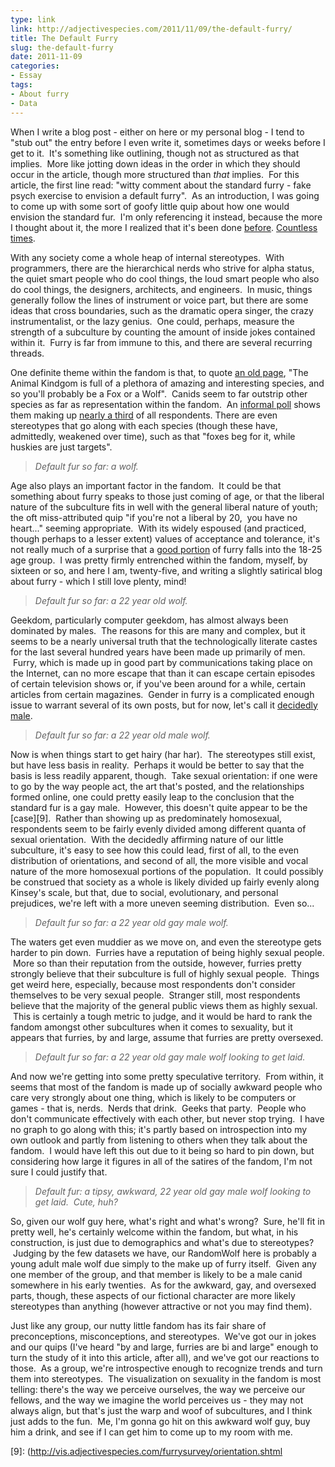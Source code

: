 ```yaml
---
type: link
link: http://adjectivespecies.com/2011/11/09/the-default-furry/
title: The Default Furry
slug: the-default-furry
date: 2011-11-09
categories:
- Essay
tags:
- About furry
- Data
---
```


When I write a blog post - either on here or my personal blog - I tend to "stub
out" the entry before I even write it, sometimes days or weeks before I get to
it.  It's something like outlining, though not as structured as that implies.
 More like jotting down ideas in the order in which they should occur in the
article, though more structured than <em>that</em> implies.  For this article,
the first line read: "witty comment about the standard furry - fake psych
exercise to envision a default furry".  As an introduction, I was going to come
up with some sort of goofy little quip about how one would envision the standard
fur.  I'm only referencing it instead, because the more I thought about it, the
more I realized that it's been done [before][1].  [Countless][2]
[times][3].<!--more-->

With any society come a whole heap of internal stereotypes.  With programmers,
there are the hierarchical nerds who strive for alpha status, the quiet smart
people who do cool things, the loud smart people who also do cool things, the
designers, architects, and engineers.  In music, things generally follow the
lines of instrument or voice part, but there are some ideas that cross
boundaries, such as the dramatic opera singer, the crazy instrumentalist, or the
lazy genius.  One could, perhaps, measure the strength of a subculture by
counting the amount of inside jokes contained within it.  Furry is far from
immune to this, and there are several recurring threads.

One definite theme within the fandom is that, to quote [an old page][4], "The
Animal Kindgom is full of a plethora of amazing and interesting species, and so
you'll probably be a Fox or a Wolf".  Canids seem to far outstrip other species
as far as representation within the fandom.  An [informal poll][5] shows them
making up [nearly a third][6] of all respondents. There are even stereotypes
that go along with each species (though these have, admittedly, weakened over
time), such as that "foxes beg for it, while huskies are just targets".

> *Default fur so far: a wolf.*

Age also plays an important factor in the fandom.  It could be that something
about furry speaks to those just coming of age, or that the liberal nature of
the subculture fits in well with the general liberal nature of youth; the oft
miss-attributed quip "if you're not a liberal by 20,  you have no heart..."
seeming appropriate.  With its widely espoused (and practiced, though perhaps to
a lesser extent) values of acceptance and tolerance, it's not really much of a
surprise that a [good portion][7] of furry falls into the 18-25 age group.  I
was pretty firmly entrenched within the fandom, myself, by sixteen or so, and
here I am, twenty-five, and writing a slightly satirical blog about furry -
which I still love plenty, mind!

> *Default fur so far: a 22 year old wolf.*

Geekdom, particularly computer geekdom, has almost always been dominated by
males.  The reasons for this are many and complex, but it seems to be a nearly
universal truth that the technologically literate castes for the last several
hundred years have been made up primarily of men.  Furry, which is made up in
good part by communications taking place on the Internet, can no more escape
that than it can escape certain episodes of certain television shows or, if
you've been around for a while, certain articles from certain magazines.  Gender
in furry is a complicated enough issue to warrant several of its own posts, but
for now, let's call it [decidedly male][8].

> *Default fur so far: a 22 year old male wolf.*

Now is when things start to get hairy (har har).  The stereotypes still exist,
but have less basis in reality.  Perhaps it would be better to say that the
basis is less readily apparent, though.  Take sexual orientation: if one were to
go by the way people act, the art that's posted, and the relationships formed
online, one could pretty easily leap to the conclusion that the standard fur is
a gay male.  However, this doesn't quite appear to be the
[case][9].  Rather
than showing up as predominately homosexual, respondents seem to be fairly
evenly divided among different quanta of sexual orientation.  With the decidedly
affirming nature of our little subculture, it's easy to see how this could lead,
first of all, to the even distribution of orientations, and second of all, the
more visible and vocal nature of the more homosexual portions of the population.
 It could possibly be construed that society as a whole is likely divided up
fairly evenly along Kinsey's scale, but that, due to social, evolutionary, and
personal prejudices, we're left with a more uneven seeming distribution.  Even
so...

> *Default fur so far: <em>a 22 year old gay male wolf.</em>*

The waters get even muddier as we move on, and even the stereotype gets harder
to pin down.  Furries have a reputation of being highly sexual people.  More so
than their reputation from the outside, however, furries pretty strongly believe
that their subculture is full of highly sexual people.  Things get weird here,
especially, because most respondents don't consider themselves to be very sexual
people.  Stranger still, most respondents believe that the majority of the
general public views them as highly sexual.  This is certainly a tough metric to
judge, and it would be hard to rank the fandom amongst other subcultures when it
comes to sexuality, but it appears that furries, by and large, assume that
furries are pretty oversexed.

> *Default fur so far: a 22 year old gay male wolf looking to get laid.*

And now we're getting into some pretty speculative territory.  From within, it
seems that most of the fandom is made up of socially awkward people who care
very strongly about one thing, which is likely to be computers or games - that
is, nerds.  Nerds that drink.  Geeks that party.  People who don't communicate
effectively with each other, but never stop trying.  I have no graph to go along
with this; it's partly based on introspection into my own outlook and partly
from listening to others when they talk about the fandom.  I would have left
this out due to it being so hard to pin down, but considering how large it
figures in all of the satires of the fandom, I'm not sure I could justify that.

> *Default fur: a tipsy, awkward, 22 year old gay male wolf looking to get laid.
> Cute, huh?*

So, given our wolf guy here, what's right and what's wrong?  Sure, he'll fit in
pretty well, he's certainly welcome within the fandom, but what, in his
construction, is just due to demographics and what's due to stereotypes?
 Judging by the few datasets we have, our RandomWolf here is probably a young
adult male wolf due simply to the make up of furry itself.  Given any one member
of the group, and that member is likely to be a male canid somewhere in his
early twenties.  As for the awkward, gay, and oversexed parts, though, these
aspects of our fictional character are more likely stereotypes than anything
(however attractive or not you may find them).

Just like any group, our nutty little fandom has its fair share of
preconceptions, misconceptions, and stereotypes.  We've got our in jokes and our
quips (I've heard "by and large, furries are bi and large" enough to turn the
study of it into this article, after all), and we've got our reactions to those.
 As a group, we're introspective enough to recognize trends and turn them into
stereotypes.  The visualization on sexuality in the fandom is most telling:
there's the way we perceive ourselves, the way we perceive our fellows, and the
way we imagine the world perceives us - they may not always align, but that's
just the warp and woof of subcultures, and I think just adds to the fun.  Me,
I'm gonna go hit on this awkward wolf guy, buy him a drink, and see if I can get
him to come up to my room with me.

[1]: http://www.youtube.com/watch?v=J_lYov60qow
[2]: http://us-p.vclart.net/vcl/Artists/Sean-O%27Hare/Comics/LIFH_The_Furries.jpg
[3]: http://en.wikifur.com/wiki/Horrifying_Look_at_the_Furries
[4]: http://rikoshi.gd-kun.net/furry.html
[5]: http://forums.furaffinity.net/threads/61671-Furs-By-Species-2
[6]: http://vis.adjectivespecies.com/furrysurvey/extras/species.shtml
[7]: http://vis.adjectivespecies.com/furrysurvey/age.shtml
[8]: http://vis.adjectivespecies.com/furrysurvey/sexGender.shtml
[9]: (http://vis.adjectivespecies.com/furrysurvey/orientation.shtml
